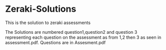 # Zeraki-Solutions
This is the solution to zeraki assessments



The Solutions are numbered question1,question2 and question 3 representing each question on the assessment as from 1,2 then 3 as seen in assessment.pdf.
Questions are in Assesment.pdf
